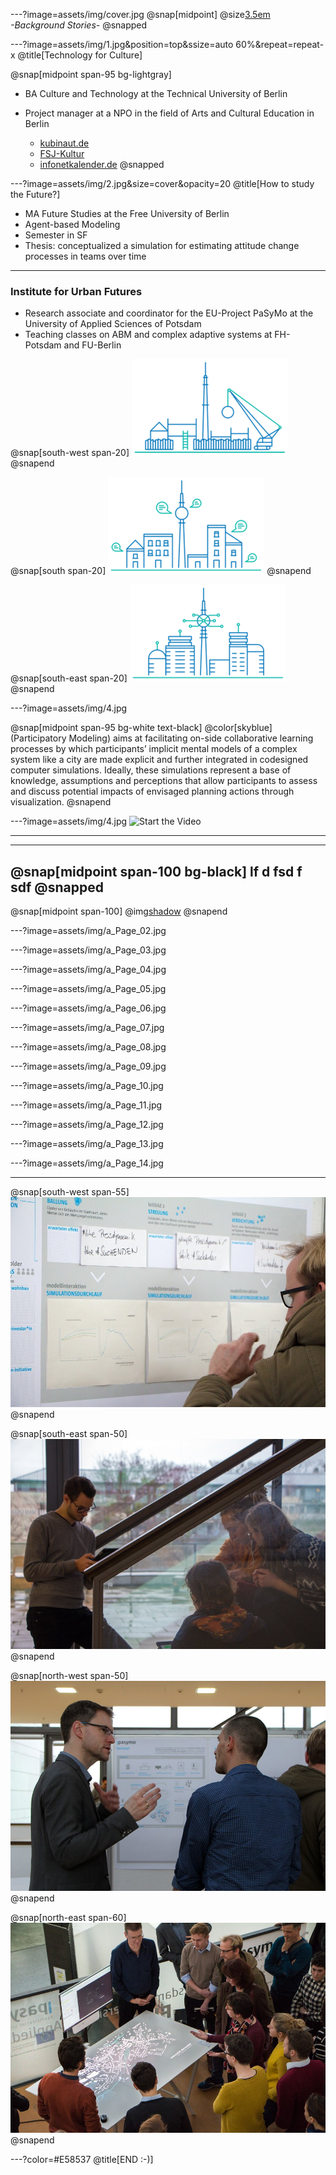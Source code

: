 ---?image=assets/img/cover.jpg
@snap[midpoint]
@size[3.5em](Hei)
<br>
*-Background Stories-*
@snapped

---?image=assets/img/1.jpg&position=top&ssize=auto 60%&repeat=repeat-x
@title[Technology for Culture]

@snap[midpoint span-95 bg-lightgray]
* BA Culture and Technology at the Technical University of Berlin

* Project manager at a NPO in the field of Arts and Cultural Education in Berlin

  * [kubinaut.de](https://www.kubinaut.de/de)
  * [FSJ-Kultur](http://lkj-berlin.de/fsjkultur/)
  * [infonetkalender.de](http://www.infonetkalender.de/)
@snapped

---?image=assets/img/2.jpg&size=cover&opacity=20
@title[How to study the Future?]

* MA Future Studies at the Free University of Berlin
* Agent-based Modeling
* Semester in SF
* Thesis: conceptualized a simulation for estimating attitude change processes in teams over time

---

### Institute for Urban Futures
* Research associate and coordinator for the EU-Project PaSyMo at the University of Applied Sciences of Potsdam
* Teaching classes on ABM and complex adaptive systems at FH-Potsdam and FU-Berlin

@snap[south-west span-20]
![](assets/img/UZ_l.png)
@snapend

@snap[south span-20]
![](assets/img/UZ_m.png)
@snapend

@snap[south-east span-20]
![](assets/img/UZ_r.png)
@snapend



---?image=assets/img/4.jpg

@snap[midpoint span-95 bg-white text-black]
@color[skyblue](Participatory Modeling) aims at facilitating on-side collaborative learning processes by which participants’ implicit mental models of a complex system like a city are made explicit and further integrated in codesigned computer simulations. Ideally, these simulations represent a base of knowledge, assumptions and perceptions that allow participants to assess and discuss potential impacts of envisaged planning actions through visualization.
@snapend

---?image=assets/img/4.jpg
![Start the Video](https://player.vimeo.com/video/285110972)

---

---

@snap[midpoint span-100 bg-black]
lf
d
fsd
f
sdf
@snapped
---

@snap[midpoint span-100]
@img[shadow](assets/img/a_Page_01.jpg)
@snapend

---?image=assets/img/a_Page_02.jpg

---?image=assets/img/a_Page_03.jpg

---?image=assets/img/a_Page_04.jpg

---?image=assets/img/a_Page_05.jpg

---?image=assets/img/a_Page_06.jpg

---?image=assets/img/a_Page_07.jpg

---?image=assets/img/a_Page_08.jpg

---?image=assets/img/a_Page_09.jpg

---?image=assets/img/a_Page_10.jpg

---?image=assets/img/a_Page_11.jpg

---?image=assets/img/a_Page_12.jpg

---?image=assets/img/a_Page_13.jpg

---?image=assets/img/a_Page_14.jpg

---
@snap[south-west span-55]
![](assets/img/WS3.jpg)
@snapend

@snap[south-east span-50]
![](assets/img/WS4.jpg)
@snapend

@snap[north-west span-50]
![](assets/img/WS2.jpg)
@snapend

@snap[north-east span-60]
![](assets/img/WS1.jpg)
@snapend


---?color=#E58537
@title[END :-)]

